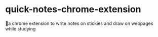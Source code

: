 # quick-notes-chrome-extension
📝a chrome extension to write notes on stickies and draw on webpages while studying
